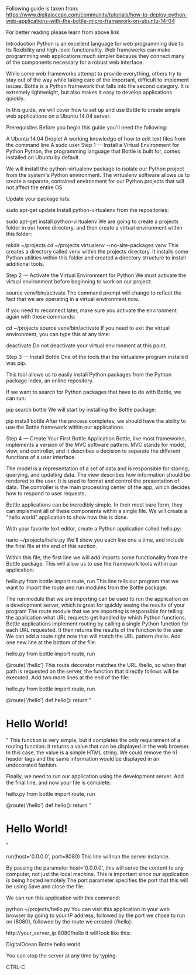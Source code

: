 Following guide is taken from: https://www.digitalocean.com/community/tutorials/how-to-deploy-python-web-applications-with-the-bottle-micro-framework-on-ubuntu-14-04 

For better reading please learn from above link 

Introduction
Python is an excellent language for web programming due to its flexibility and high-level functionality. Web frameworks can make programming web applications much simpler because they connect many of the components necessary for a robust web interface.

While some web frameworks attempt to provide everything, others try to stay out of the way while taking care of the important, difficult to implement issues. Bottle is a Python framework that falls into the second category. It is extremely lightweight, but also makes it easy to develop applications quickly.

In this guide, we will cover how to set up and use Bottle to create simple web applications on a Ubuntu 14.04 server.

Prerequisites
Before you begin this guide you'll need the following:

A Ubuntu 14.04 Droplet
A working knowledge of how to edit text files from the command line
A sudo user
Step 1 — Install a Virtual Environment for Python
Python, the programming language that Bottle is built for, comes installed on Ubuntu by default.

We will install the python-virtualenv package to isolate our Python project from the system's Python environment. The virtualenv software allows us to create a separate, contained environment for our Python projects that will not affect the entire OS.

Update your package lists:

sudo apt-get update
Install python-virtualenv from the repositories:

sudo apt-get install python-virtualenv
We are going to create a projects folder in our home directory, and then create a virtual environment within this folder:

mkdir ~/projects
cd ~/projects
virtualenv --no-site-packages venv
This creates a directory called venv within the projects directory. It installs some Python utilities within this folder and created a directory structure to install additional tools.

Step 2 — Activate the Virtual Environment for Python
We must activate the virtual environment before beginning to work on our project:

source venv/bin/activate
The command prompt will change to reflect the fact that we are operating in a virtual environment now.

If you need to reconnect later, make sure you activate the environment again with these commands:

cd ~/projects
source venv/bin/activate
If you need to exit the virtual environment, you can type this at any time:

deactivate
Do not deactivate your virtual environment at this point.

Step 3 — Install Bottle
One of the tools that the virtualenv program installed was pip.

This tool allows us to easily install Python packages from the Python package index, an online repository.

If we want to search for Python packages that have to do with Bottle, we can run:

pip search bottle
We will start by installing the Bottle package:

pip install bottle
After the process completes, we should have the ability to use the Bottle framework within our applications.

Step 4 — Create Your First Bottle Application
Bottle, like most frameworks, implements a version of the MVC software pattern. MVC stands for model, view, and controller, and it describes a decision to separate the different functions of a user interface.

The model is a representation of a set of data and is responsible for storing, querying, and updating data. The view describes how information should be rendered to the user. It is used to format and control the presentation of data. The controller is the main processing center of the app, which decides how to respond to user requests.

Bottle applications can be incredibly simple. In their most bare form, they can implement all of these components within a single file. We will create a "hello world" application to show how this is done.

With your favorite text editor, create a Python application called hello.py:

nano ~/projects/hello.py
We'll show you each line one a time, and include the final file at the end of this section.

Within this file, the first line we will add imports some functionality from the Bottle package. This will allow us to use the framework tools within our application:

hello.py
from bottle import route, run
This line tells our program that we want to import the route and run modules from the Bottle package.

The run module that we are importing can be used to run the application on a development server, which is great for quickly seeing the results of your program
The route module that we are importing is responsible for telling the application what URL requests get handled by which Python functions. Bottle applications implement routing by calling a single Python function for each URL requested. It then returns the results of the function to the user
We can add a route right now that will match the URL pattern /hello. Add one new line at the bottom of the file:

hello.py
from bottle import route, run

@route('/hello')
This route decorator matches the URL /hello, so when that path is requested on the server, the function that directly follows will be executed. Add two more lines at the end of the file:

hello.py
from bottle import route, run

@route('/hello')
def hello():
    return "<h1>Hello World!</h1>"
This function is very simple, but it completes the only requirement of a routing function: it returns a value that can be displayed in the web browser. In this case, the value is a simple HTML string. We could remove the h1 header tags and the same information would be displayed in an undecorated fashion.

Finally, we need to run our application using the development server. Add the final line, and now your file is complete:

hello.py
from bottle import route, run

@route('/hello')
def hello():
    return "<h1>Hello World!</h1>"

run(host='0.0.0.0', port=8080)
This line will run the server instance.

By passing the parameter host='0.0.0.0', this will serve the content to any computer, not just the local machine. This is important since our application is being hosted remotely
The port parameter specifies the port that this will be using
Save and close the file.

We can run this application with this command:

python ~/projects/hello.py
You can visit this application in your web browser by going to your IP address, followed by the port we chose to run on (8080), followed by the route we created (/hello):

http://your_server_ip:8080/hello
It will look like this:

DigitalOcean Bottle hello world

You can stop the server at any time by typing:

CTRL-C
